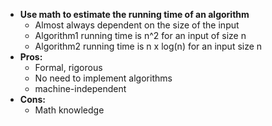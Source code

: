 * **Use math to estimate the running time of an algorithm**
	* Almost always dependent on the size of the input
	* Algorithm1 running time is n^2 for an input of size n
	* Algorithm2 running time is n x log(n) for an input size n
* **Pros:**
	* Formal, rigorous
	* No need to implement algorithms
	* machine-independent
* **Cons:**
	* Math knowledge